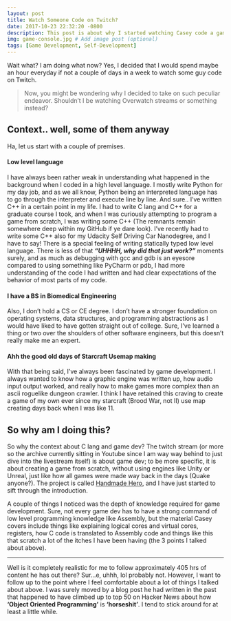 ```yaml
---
layout: post
title: Watch Someone Code on Twitch?
date: 2017-10-23 22:32:20 -0800
description: This post is about why I started watching Casey code a game from scratch using C lang. I always wanted to learn more about low level programming, game dev, and graphics and audio. So I'm finally taking this thought into action! # Add post description (optional)
img: game-console.jpg # Add image post (optional)
tags: [Game Development, Self-Development]
---
```


Wait what? I am doing what now? Yes, I decided that I would spend maybe an hour everyday if not a couple of days in a week to watch some guy code on Twitch.

>Now, you might be wondering why I decided to take on such peculiar endeavor. Shouldn’t I be watching Overwatch streams or something instead? 

## Context.. well, some of them anyway

Ha, let us start with a couple of premises.

#### Low level language

I have always been rather weak in understanding what happened in the background when I coded in a high level language. I mostly write Python for my day job, and as we all know, Python being an interpreted language has to go through the interpreter and execute line by line. And sure.. I’ve written C++ in a certain point in my life. I had to write C lang and C++ for a graduate course I took, and when I was curiously attempting to program a game from scratch, I was writing some C++ (The remnants remain somewhere deep within my GitHub if ye dare look). I’ve recently had to write some C++ also for my Udacity Self Driving Car Nanodegree, and I have to say! There is a special feeling of writing statically typed low level language. There is less of that ***“UHHHH, why did that just work?”*** moments surely, and as much as debugging with gcc and gdb is an eyesore compared to using something like PyCharm or pdb, I had more understanding of the code I had written and had clear expectations of the behavior of most parts of my code.

#### I have a BS in Biomedical Engineering

Also, I don’t hold a CS or CE degree. I don’t have a stronger foundation on operating systems, data structures, and programming abstractions as I would have liked to have gotten straight out of college. Sure, I’ve learned a thing or two over the shoulders of other software engineers, but this doesn’t really make me an expert.

#### Ahh the good old days of Starcraft Usemap making

With that being said, I’ve always been fascinated by game development. I always wanted to know how a graphic engine was written up, how audio input output worked, and really how to make games more complex than an ascii roguelike dungeon crawler. I think I have retained this craving to create a game of my own ever since my starcraft (Brood War, not II) use map creating days back when I was like 11.

## So why am I doing this?

So why the context about C lang and game dev? The twitch stream (or more so the archive currently sitting in Youtube since I am way way behind to just dive into the livestream itself) is about game dev; to be more specific, it is about creating a game from scratch, without using engines like Unity or Unreal, just like how all games were made way back in the days (Quake anyone?). The project is called [Handmade Hero](https://handmadehero.org/), and I have just started to sift through the introduction.

A couple of things I noticed was the depth of knowledge required for game development. Sure, not every game dev has to have a strong command of low level programming knowledge like Assembly, but the material Casey covers include things like explaining logical cores and virtual cores, registers, how C code is translated to Assembly code and things like this that scratch a lot of the itches I have been having (the 3 points I talked about above).

---

Well is it completely realistic for me to follow approximately 405 hrs of content he has out there? Sur...e, uhhh, lol probably not. However, I want to follow up to the point where I feel comfortable about a lot of things I talked about above. I was surely moved by a blog post he had written in the past that happened to have climbed up to top 50 on Hacker News about how **‘Object Oriented Programming’** is **‘horseshit’**. I tend to stick around for at least a little while.
